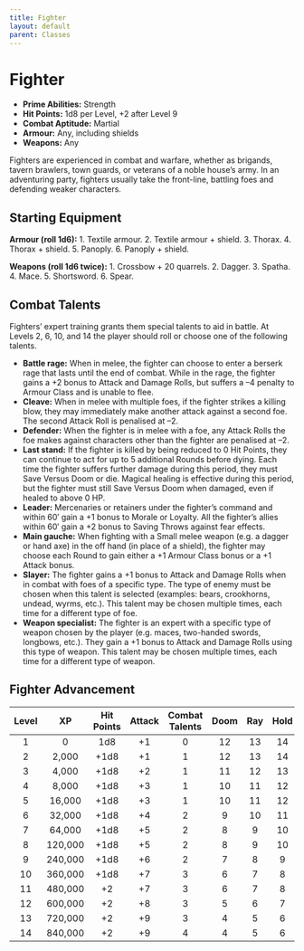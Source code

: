 ```yaml
---
title: Fighter
layout: default
parent: Classes
---
```


# Fighter

* **Prime Abilities:** Strength
* **Hit Points:** 1d8 per Level, +2 after Level 9
* **Combat Aptitude:** Martial
* **Armour:** Any, including shields
* **Weapons:** Any

Fighters are experienced in combat and warfare, whether as brigands, tavern brawlers, town guards, or veterans of a noble house’s army. In an adventuring party, fighters usually take the front-line, battling foes and defending weaker characters.

## Starting Equipment

**Armour (roll 1d6):** 1. Textile armour. 2. Textile armour + shield. 3. Thorax. 4. Thorax + shield. 5. Panoply. 6. Panoply + shield.

**Weapons (roll 1d6 twice):** 1. Crossbow + 20 quarrels. 2. Dagger. 3. Spatha. 4. Mace. 5. Shortsword. 6. Spear.

## Combat Talents

Fighters’ expert training grants them special talents to aid in battle. At Levels 2, 6, 10, and 14 the player should roll or choose one of the following talents.

* **Battle rage:** When in melee, the fighter can choose to enter a berserk rage that lasts until the end of combat. While in the rage, the fighter gains a +2 bonus to Attack and Damage Rolls, but suffers a –4 penalty to Armour Class and is unable to flee. 
* **Cleave:** When in melee with multiple foes, if the fighter strikes a killing blow, they may immediately make another attack against a second foe. The second Attack Roll is penalised at –2.
* **Defender:** When the fighter is in melee with a foe, any Attack Rolls the foe makes against characters other than the fighter are penalised at –2.
* **Last stand:** If the fighter is killed by being reduced to 0 Hit Points, they can continue to act for up to 5 additional Rounds before dying. Each time the fighter suffers further damage during this period, they must Save Versus Doom or die. Magical healing is effective during this period, but the fighter must still Save Versus Doom when damaged, even if healed to above 0 HP.
* **Leader:** Mercenaries or retainers under the fighter’s command and within 60′ gain a +1 bonus to Morale or Loyalty. All the fighter’s allies within 60′ gain a +2 bonus to Saving Throws against fear effects.
* **Main gauche:** When fighting with a Small melee weapon (e.g. a dagger or hand axe) in the off hand (in place of a shield), the fighter may choose each Round to gain either a +1 Armour Class bonus or a +1 Attack bonus.
* **Slayer:** The fighter gains a +1 bonus to Attack and Damage Rolls when in combat with foes of a specific type. The type of enemy must be chosen when this talent is selected (examples: bears, crookhorns, undead, wyrms, etc.). This talent may be chosen multiple times, each time for a different type of foe.
* **Weapon specialist:** The fighter is an expert with a specific type of weapon chosen by the player (e.g. maces, two-handed swords, longbows, etc.). They gain a +1 bonus to Attack and Damage Rolls using this type of weapon. This talent may be chosen multiple times, each time for a different type of weapon.

## Fighter Advancement

| Level | XP | Hit Points | Attack | Combat Talents | Doom | Ray | Hold | Blast | Spell |
| :---: | :---: | :---: | :---: | :---: | :---: | :---: | :---: | :---: | :---: |
| 1 | 0 | 1d8 | +1 | 0 | 12 | 13 | 14 | 15 | 16 |
| 2 | 2,000 | +1d8 | +1 | 1 | 12 | 13 | 14 | 15 | 16 |
| 3 | 4,000 | +1d8 | +2 | 1 | 11 | 12 | 13 | 14 | 15 |
| 4 | 8,000 | +1d8 | +3 | 1 | 10 | 11 | 12 | 13 | 14 |
| 5 | 16,000 | +1d8 | +3 | 1 | 10 | 11 | 12 | 12 | 14 |
| 6 | 32,000 | +1d8 | +4 | 2 | 9 | 10 | 11 | 11 | 13 |
| 7 | 64,000 | +1d8 | +5 | 2 | 8 | 9 | 10 | 10 | 12 |
| 8 | 120,000 | +1d8 | +5 | 2 | 8 | 9 | 10 | 10 | 12 |
| 9 | 240,000 | +1d8 | +6 | 2 | 7 | 8 | 9 | 9 | 11 |
| 10 | 360,000 | +1d8 | +7 | 3 | 6 | 7 | 8 | 8 | 10 |
| 11 | 480,000 | +2 | +7 | 3 | 6 | 7 | 8 | 8 | 10 |
| 12 | 600,000 | +2 | +8 | 3 | 5 | 6 | 7 | 7 | 9 |
| 13 | 720,000 | +2 | +9 | 3 | 4 | 5 | 6 | 6 | 8 |
| 14 | 840,000 | +2 | +9 | 4 | 4 | 5 | 6 | 5 | 8 |
